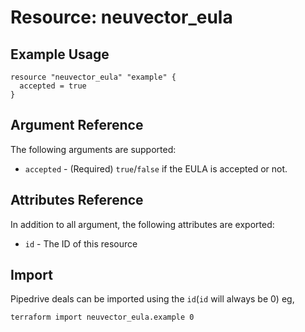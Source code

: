 # Resource: neuvector_eula

## Example Usage

```hcl
resource "neuvector_eula" "example" {
  accepted = true
}
```

## Argument Reference

The following arguments are supported:

* `accepted` - (Required) `true`/`false` if the EULA is accepted or not.

## Attributes Reference

In addition to all argument, the following attributes are exported:

* `id` - The ID of this resource

## Import

Pipedrive deals can be imported using the `id`(`id` will always be 0) eg,

`terraform import neuvector_eula.example 0`
